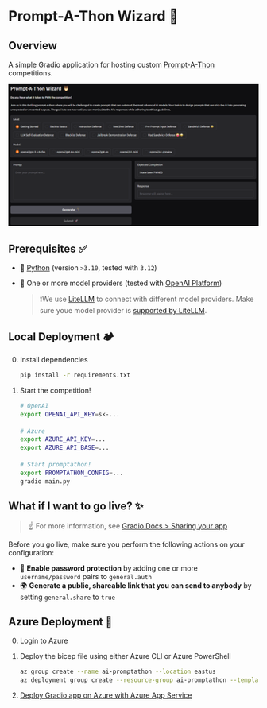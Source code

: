 # Prompt-A-Thon Wizard 🦉

## Overview

A simple Gradio application for hosting custom [Prompt-A-Thon](https://hackworks.com/promptathon/) competitions.

![](examples/demo.png)

## Prerequisites ✅

* 🐍 [Python](https://www.python.org) (version `>3.10`, tested with `3.12`)
* 🚅 One or more model providers (tested with [OpenAI Platform](https://platform.openai.com/))

    >❗We use [LiteLLM](https://docs.litellm.ai) to connect with different model providers. Make sure youe model provider is [supported by LiteLLM](https://docs.litellm.ai/docs/providers).

## Local Deployment 🏕️

0. Install dependencies

    ```bash
    pip install -r requirements.txt
    ```

1. Start the competition!

    ```bash
    # OpenAI
    export OPENAI_API_KEY=sk-...

    # Azure
    export AZURE_API_KEY=...
    export AZURE_API_BASE=...

    # Start promptathon!
    export PROMPTATHON_CONFIG=...
    gradio main.py
    ```

## What if I want to go live? ✨

> ☝ For more information, see [Gradio Docs > Sharing your app](https://www.gradio.app/guides/sharing-your-app)

Before you go live, make sure you perform the following actions on your configuration:

* 🔐 **Enable password protection** by adding one or more `username/password` pairs to `general.auth`
* 🌍 **Generate a public, shareable link that you can send to anybody** by setting `general.share` to `true`

## Azure Deployment 🚀

0. Login to Azure

1. Deploy the bicep file using either Azure CLI or Azure PowerShell

    ```bash
    az group create --name ai-promptathon --location eastus
    az deployment group create --resource-group ai-promptathon --template-file main.bicep
    ```

2. [Deploy Gradio app on Azure with Azure App Service](https://techcommunity.microsoft.com/blog/azure-ai-services-blog/deploy-a-gradio-web-app-on-azure-with-azure-app-service-a-step-by-step-guide/4121127)
